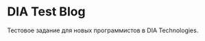 DIA Test Blog
========================

Тестовое задание для новых программистов в DIA Technologies.